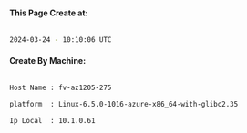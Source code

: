 
   
#### This Page Create at:

```bash

2024-03-24 - 10:10:06 UTC

```

#### Create By Machine:

```bash

Host Name : fv-az1205-275

platform  : Linux-6.5.0-1016-azure-x86_64-with-glibc2.35

Ip Local  : 10.1.0.61

```

